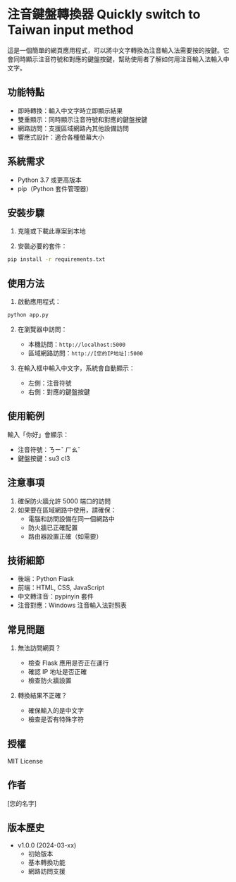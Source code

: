 # 注音鍵盤轉換器 Quickly switch to Taiwan input method

這是一個簡單的網頁應用程式，可以將中文字轉換為注音輸入法需要按的按鍵。它會同時顯示注音符號和對應的鍵盤按鍵，幫助使用者了解如何用注音輸入法輸入中文字。

## 功能特點

- 即時轉換：輸入中文字時立即顯示結果
- 雙重顯示：同時顯示注音符號和對應的鍵盤按鍵
- 網路訪問：支援區域網路內其他設備訪問
- 響應式設計：適合各種螢幕大小

## 系統需求

- Python 3.7 或更高版本
- pip（Python 套件管理器）

## 安裝步驟

1. 克隆或下載此專案到本地

2. 安裝必要的套件：
```bash
pip install -r requirements.txt
```

## 使用方法

1. 啟動應用程式：
```bash
python app.py
```

2. 在瀏覽器中訪問：
   - 本機訪問：`http://localhost:5000`
   - 區域網路訪問：`http://[您的IP地址]:5000`

3. 在輸入框中輸入中文字，系統會自動顯示：
   - 左側：注音符號
   - 右側：對應的鍵盤按鍵

## 使用範例

輸入「你好」會顯示：
- 注音符號：ㄋㄧˇ ㄏㄠˇ
- 鍵盤按鍵：su3 cl3

## 注意事項

1. 確保防火牆允許 5000 端口的訪問
2. 如果要在區域網路中使用，請確保：
   - 電腦和訪問設備在同一個網路中
   - 防火牆已正確配置
   - 路由器設置正確（如需要）

## 技術細節

- 後端：Python Flask
- 前端：HTML, CSS, JavaScript
- 中文轉注音：pypinyin 套件
- 注音對應：Windows 注音輸入法對照表

## 常見問題

1. 無法訪問網頁？
   - 檢查 Flask 應用是否正在運行
   - 確認 IP 地址是否正確
   - 檢查防火牆設置

2. 轉換結果不正確？
   - 確保輸入的是中文字
   - 檢查是否有特殊字符

## 授權

MIT License

## 作者

[您的名字]

## 版本歷史

- v1.0.0 (2024-03-xx)
  - 初始版本
  - 基本轉換功能
  - 網路訪問支援 